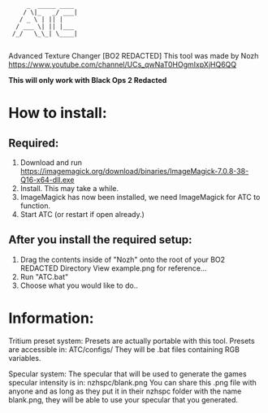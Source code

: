 ```
     _  _____ ____ 
    / \|_   _/ ___|
   / _ \ | || |    
  / ___ \| || |___ 
 /_/   \_\_| \____|
                   
```
Advanced Texture Changer [BO2 REDACTED]
This tool was made by Nozh
https://www.youtube.com/channel/UCs_qwNaT0HOgmIxpXjHQ6QQ

**This will only work with Black Ops 2 Redacted**

# How to install:

## Required:
1) Download and run https://imagemagick.org/download/binaries/ImageMagick-7.0.8-38-Q16-x64-dll.exe
2) Install. This may take a while.
3) ImageMagick has now been installed, we need ImageMagick for ATC to function.
4) Start ATC (or restart if open already.)

## After you install the required setup:
1) Drag the contents inside of "Nozh" onto the root of your BO2 REDACTED Directory
View example.png for reference...
2) Run "ATC.bat"
3) Choose what you would like to do..

# Information:

Tritium preset system:
Presets are actually portable with this tool. Presets are accessible in:
ATC/configs/
They will be .bat files containing RGB variables.

Specular system:
The specular that will be used to generate the games specular intensity is in:
nzhspc/blank.png
You can share this .png file with anyone and as long as they put it in their nzhspc folder
with the name blank.png, they will be able to use your specular that you generated.


